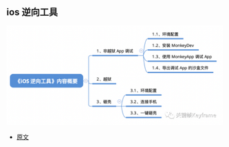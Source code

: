 ## ios 逆向工具

![](./imgs/img_3.png)

- [原文](https://mp.weixin.qq.com/s?__biz=MjM5MTkxOTQyMQ==&mid=2257484859&idx=1&sn=7e7ab1b2aad1f6b9f40e853886c56832&scene=21#wechat_redirect)